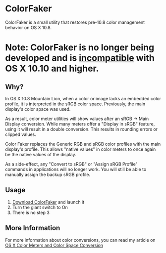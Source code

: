 # ColorFaker

ColorFaker is a small utility that restores pre-10.8 color management behavior on OS X 10.8. 

**<h1>Note: ColorFaker is no longer being developed and is [incompatible](https://github.com/iccir/ColorFaker/issues/1) with OS X 10.10 and higher.</h1>**

## Why?

In OS X 10.8 Mountain Lion, when a color or image lacks an embedded color profile, it is interpreted in the sRGB color space.  Previously, the main display's color space was used.

As a result, color meter utilities will show values after an sRGB → Main Display conversion.  While many meters offer a "Display in sRGB" feature, using it will result in a double conversion.  This results in rounding errors or clipped values.

Color Faker replaces the Generic RGB and sRGB color profiles with the main display's profile.  This allows "native values" in color meters to once again be the native values of the display.

As a side-effect, any "Convert to sRGB" or "Assign sRGB Profile" commands in applications will no longer work.  You will still be able to manually assign the backup sRGB profile.


## Usage

1. [Download ColorFaker](https://github.com/iccir/ColorFaker/downloads) and launch it
2. Turn the giant switch to On
3. There is no step 3


## More Information

For more information about color conversions, you can read my article on [OS X Color Meters and Color Space Conversion](http://iccir.com/articles/osx-color-conversions)
